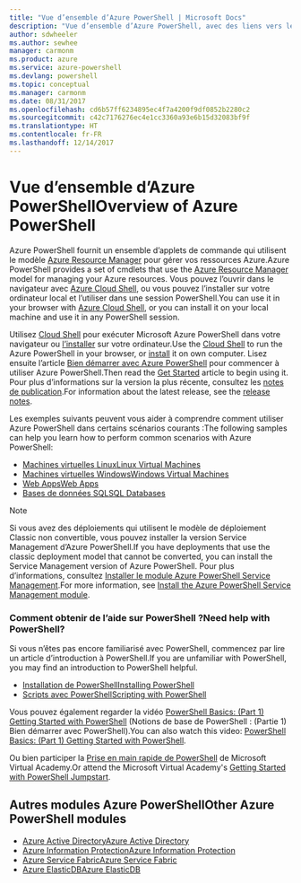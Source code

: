 ```yaml
---
title: "Vue d’ensemble d’Azure PowerShell | Microsoft Docs"
description: "Vue d’ensemble d’Azure PowerShell, avec des liens vers les procédures d’installation et de configuration."
author: sdwheeler
ms.author: sewhee
manager: carmonm
ms.product: azure
ms.service: azure-powershell
ms.devlang: powershell
ms.topic: conceptual
ms.manager: carmonm
ms.date: 08/31/2017
ms.openlocfilehash: cd6b57ff6234895ec4f7a4200f9df0852b2280c2
ms.sourcegitcommit: c42c7176276ec4e1cc3360a93e6b15d32083bf9f
ms.translationtype: HT
ms.contentlocale: fr-FR
ms.lasthandoff: 12/14/2017
---
```

# <a name="overview-of-azure-powershell"></a><span data-ttu-id="a206c-103">Vue d’ensemble d’Azure PowerShell</span><span class="sxs-lookup"><span data-stu-id="a206c-103">Overview of Azure PowerShell</span></span>

<span data-ttu-id="a206c-104">Azure PowerShell fournit un ensemble d’applets de commande qui utilisent le modèle [Azure Resource Manager](/azure/azure-resource-manager/resource-group-overview) pour gérer vos ressources Azure.</span><span class="sxs-lookup"><span data-stu-id="a206c-104">Azure PowerShell provides a set of cmdlets that use the [Azure Resource Manager](/azure/azure-resource-manager/resource-group-overview) model for managing your Azure resources.</span></span> <span data-ttu-id="a206c-105">Vous pouvez l’ouvrir dans le navigateur avec [Azure Cloud Shell](/azure/cloud-shell/overview), ou vous pouvez l’installer sur votre ordinateur local et l’utiliser dans une session PowerShell.</span><span class="sxs-lookup"><span data-stu-id="a206c-105">You can use it in your browser with [Azure Cloud Shell](/azure/cloud-shell/overview), or you can install it on your local machine and use it in any PowerShell session.</span></span>

<span data-ttu-id="a206c-106">Utilisez [Cloud Shell](/azure/cloud-shell/overview) pour exécuter Microsoft Azure PowerShell dans votre navigateur ou [l’installer](install-azurerm-ps.md) sur votre ordinateur.</span><span class="sxs-lookup"><span data-stu-id="a206c-106">Use the [Cloud Shell](/azure/cloud-shell/overview) to run the Azure PowerShell in your browser, or [install](install-azurerm-ps.md) it on own computer.</span></span> <span data-ttu-id="a206c-107">Lisez ensuite l’article [Bien démarrer avec Azure PowerShell](get-started-azureps.md) pour commencer à utiliser Azure PowerShell.</span><span class="sxs-lookup"><span data-stu-id="a206c-107">Then read the [Get Started](get-started-azureps.md) article to begin using it.</span></span> <span data-ttu-id="a206c-108">Pour plus d’informations sur la version la plus récente, consultez les [notes de publication](release-notes-azureps.md).</span><span class="sxs-lookup"><span data-stu-id="a206c-108">For information about the latest release, see the [release notes](release-notes-azureps.md).</span></span>

<span data-ttu-id="a206c-109">Les exemples suivants peuvent vous aider à comprendre comment utiliser Azure PowerShell dans certains scénarios courants :</span><span class="sxs-lookup"><span data-stu-id="a206c-109">The following samples can help you learn how to perform common scenarios with Azure PowerShell:</span></span>

* [<span data-ttu-id="a206c-110">Machines virtuelles Linux</span><span class="sxs-lookup"><span data-stu-id="a206c-110">Linux Virtual Machines</span></span>](/azure/virtual-machines/virtual-machines-linux-powershell-samples?toc=/powershell/azure/toc.json)
* [<span data-ttu-id="a206c-111">Machines virtuelles Windows</span><span class="sxs-lookup"><span data-stu-id="a206c-111">Windows Virtual Machines</span></span>](/azure/virtual-machines/virtual-machines-windows-powershell-samples?toc=/powershell/azure/toc.json)
* [<span data-ttu-id="a206c-112">Web Apps</span><span class="sxs-lookup"><span data-stu-id="a206c-112">Web Apps</span></span>](/azure/app-service-web/app-service-powershell-samples?toc=/powershell/azure/toc.json)
* [<span data-ttu-id="a206c-113">Bases de données SQL</span><span class="sxs-lookup"><span data-stu-id="a206c-113">SQL Databases</span></span>](/azure/sql-database/sql-database-powershell-samples?toc=/powershell/azure/toc.json)

> [!NOTE]
> <span data-ttu-id="a206c-114">Si vous avez des déploiements qui utilisent le modèle de déploiement Classic non convertible, vous pouvez installer la version Service Management d’Azure PowerShell.</span><span class="sxs-lookup"><span data-stu-id="a206c-114">If you have deployments that use the classic deployment model that cannot be converted, you can install the Service Management version of Azure PowerShell.</span></span> <span data-ttu-id="a206c-115">Pour plus d’informations, consultez [Installer le module Azure PowerShell Service Management](/powershell/azure/servicemanagement/install-azure-ps).</span><span class="sxs-lookup"><span data-stu-id="a206c-115">For more information, see [Install the Azure PowerShell Service Management module](/powershell/azure/servicemanagement/install-azure-ps).</span></span>


### <a name="need-help-with-powershell"></a><span data-ttu-id="a206c-116">Comment obtenir de l’aide sur PowerShell ?</span><span class="sxs-lookup"><span data-stu-id="a206c-116">Need help with PowerShell?</span></span>

<span data-ttu-id="a206c-117">Si vous n’êtes pas encore familiarisé avec PowerShell, commencez par lire un article d’introduction à PowerShell.</span><span class="sxs-lookup"><span data-stu-id="a206c-117">If you are unfamiliar with PowerShell, you may find an introduction to PowerShell helpful.</span></span>

* [<span data-ttu-id="a206c-118">Installation de PowerShell</span><span class="sxs-lookup"><span data-stu-id="a206c-118">Installing PowerShell</span></span>](/powershell/scripting/installing-windows-powershell)
* [<span data-ttu-id="a206c-119">Scripts avec PowerShell</span><span class="sxs-lookup"><span data-stu-id="a206c-119">Scripting with PowerShell</span></span>](/powershell/scripting/scripting-with-windows-powershell)

<span data-ttu-id="a206c-120">Vous pouvez également regarder la vidéo [PowerShell Basics: (Part 1) Getting Started with PowerShell](https://channel9.msdn.com/Blogs/Taste-of-Premier/PowerShellBasicsPart1) (Notions de base de PowerShell : (Partie 1) Bien démarrer avec PowerShell).</span><span class="sxs-lookup"><span data-stu-id="a206c-120">You can also watch this video: [PowerShell Basics: (Part 1) Getting Started with PowerShell](https://channel9.msdn.com/Blogs/Taste-of-Premier/PowerShellBasicsPart1).</span></span>

<span data-ttu-id="a206c-121">Ou bien participer la [Prise en main rapide de PowerShell](https://mva.microsoft.com/liveevents/powershell-jumpstart) de Microsoft Virtual Academy.</span><span class="sxs-lookup"><span data-stu-id="a206c-121">Or attend the Microsoft Virtual Academy's [Getting Started with PowerShell Jumpstart](https://mva.microsoft.com/liveevents/powershell-jumpstart).</span></span>

## <a name="other-azure-powershell-modules"></a><span data-ttu-id="a206c-122">Autres modules Azure PowerShell</span><span class="sxs-lookup"><span data-stu-id="a206c-122">Other Azure PowerShell modules</span></span>

* [<span data-ttu-id="a206c-123">Azure Active Directory</span><span class="sxs-lookup"><span data-stu-id="a206c-123">Azure Active Directory</span></span>](/powershell/azure/active-directory/)
* [<span data-ttu-id="a206c-124">Azure Information Protection</span><span class="sxs-lookup"><span data-stu-id="a206c-124">Azure Information Protection</span></span>](/powershell/azure/aip/)
* [<span data-ttu-id="a206c-125">Azure Service Fabric</span><span class="sxs-lookup"><span data-stu-id="a206c-125">Azure Service Fabric</span></span>](/powershell/azure/service-fabric/)
* [<span data-ttu-id="a206c-126">Azure ElasticDB</span><span class="sxs-lookup"><span data-stu-id="a206c-126">Azure ElasticDB</span></span>](/powershell/azure/elasticdbjobs/)
